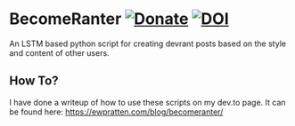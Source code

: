 # BecomeRanter [![Donate](https://img.shields.io/badge/Buy%20Me%20A%20Coffee-%24-blue.svg)](https://www.buymeacoffee.com/ewpratten) [![DOI](https://zenodo.org/badge/138438050.svg)](https://zenodo.org/badge/latestdoi/138438050)

An LSTM based python script for creating devrant posts based on the style and content of other users.

## How To?
I have done a writeup of how to use these scripts on my dev.to page. It can be found here: https://ewpratten.com/blog/becomeranter/

